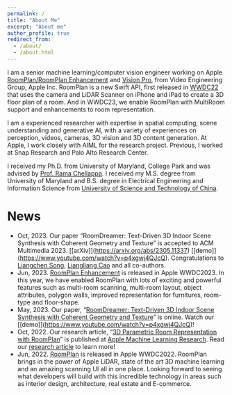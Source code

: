 ```yaml
---
permalink: /
title: "About Me"
excerpt: "About me"
author_profile: true
redirect_from: 
  - /about/
  - /about.html
---
```

I am a senior machine learning/computer vision engineer working on Apple [RoomPlan/RoomPlan Enhancement](https://developer.apple.com/videos/play/wwdc2023/10192/) and [Vision Pro](https://www.apple.com/apple-vision-pro/), from Video Engineering Group, Apple Inc. RoomPlan is a new Swift API, first released in [WWDC22](https://developer.apple.com/augmented-reality/roomplan/) that uses the camera and LiDAR Scanner on iPhone and iPad to create a 3D floor plan of a room. And in WWDC23, we enable RoomPlan with MultiRoom support and enhancements to room representation. 

I am a experienced researcher with expertise in spatial computing, scene understanding and generative AI, with a variety of experiences on perception, videos, cameras, 3D vision and 3D content generation. At Apple, I work closely with AIML for the research project. Previous, I worked at Snap Research and Palo Alto Research Center. 

I received my Ph.D. from University of Maryland, College Park and was advised by [Prof. Rama Chellappa](https://engineering.jhu.edu/faculty/rama-chellappa/). I received my M.S. degree from University of Maryland and B.S. degree in Electrical Engineering and Information Science from [University of Science and Technology of China](http://en.ustc.edu.cn/).

# News
* Oct, 2023. Our paper “RoomDreamer: Text-Driven 3D Indoor Scene Synthesis with Coherent Geometry and Texture” is accepted to ACM Multimedia 2023. \[[arXiv]\](https://arxiv.org/abs/2305.11337) \[[demo]\](https://www.youtube.com/watch?v=p4xgwj4QJcQ). Congratulations to [Liangchen Song](https://lsongx.github.io/), [Liangliang Cao](http://llcao.net/) and all co-authors.
* Jun, 2023. [RoomPlan Enhancement](https://developer.apple.com/videos/play/wwdc2023/10192/) is released in Apple WWDC2023. In this year, we have enabled RoomPlan with lots of exciting and powerful features such as multi-room scanning, multi-room layout, object attributes, polygon walls, improved representation for furnitures, room-type and floor-shape.
* May, 2023. Our paper, “[RoomDreamer: Text-Driven 3D Indoor Scene Synthesis with Coherent Geometry and Texture](https://machinelearning.apple.com/research/roomdreamer)” is online. Watch our \[[demo]\](https://www.youtube.com/watch?v=p4xgwj4QJcQ)!
* Oct, 2022. Our research article, “[3D Parametric Room Representation with RoomPlan](https://machinelearning.apple.com/research/roomplan)” is published at [Apple Machine Learning Research](https://machinelearning.apple.com/). Read our [research article](https://machinelearning.apple.com/research/roomplan) to learn more!
* Jun, 2022. [RoomPlan](https://developer.apple.com/videos/play/wwdc2022/10127/) is released in Apple WWDC2022. RoomPlan brings in the power of Apple LiDAR, state of the art 3D machine learning and an amazing scanning UI all in one place. Looking forward to seeing what developers will build with this incredible technology in areas such as interior design, architecture, real estate and E-commerce. 